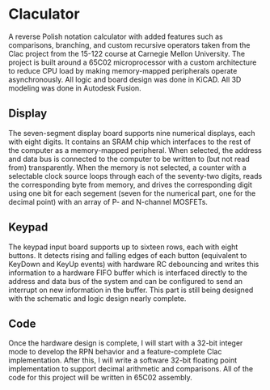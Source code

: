 # Claculator
A reverse Polish notation calculator with added features such as comparisons, branching, and custom recursive operators taken from the Clac project from the 15-122 course at Carnegie Mellon University. The project is built around a 65C02 microprocessor with a custom architecture to reduce CPU load by making memory-mapped peripherals operate asynchronously. All logic and board design was done in KiCAD. All 3D modeling was done in Autodesk Fusion.

## Display
The seven-segment display board supports nine numerical displays, each with eight digits. It contains an SRAM chip which interfaces to the rest of the computer as a memory-mapped peripheral. When selected, the address and data bus is connected to the computer to be written to (but not read from) transparently. When the memory is not selected, a counter with a selectable clock source loops through each of the seventy-two digits, reads the corresponding byte from memory, and drives the corresponding digit using one bit for each segement (seven for the numerical part, one for the decimal point) with an array of P- and N-channel MOSFETs.

## Keypad
The keypad input board supports up to sixteen rows, each with eight buttons. It detects rising and falling edges of each button (equivalent to KeyDown and KeyUp events) with hardware RC debouncing and writes this information to a hardware FIFO buffer which is interfaced directly to the address and data bus of the system and can be configured to send an interrupt on new information in the buffer. This part is still being designed with the schematic and logic design nearly complete.

## Code
Once the hardware design is complete, I will start with a 32-bit integer mode to develop the RPN behavior and a feature-complete Clac implementation. After this, I will write a software 32-bit floating point implementation to support decimal arithmetic and comparisons. All of the code for this project will be written in 65C02 assembly.
